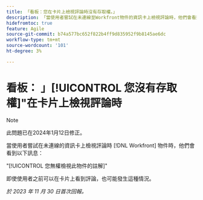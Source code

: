 ```yaml
---
title: 「看板：您在卡片上檢視評論時沒有存取權。」
description: 「當使用者嘗試在未連線至Workfront物件的資訊卡上檢視評論時，他們會看到錯誤訊息。」
hidefromtoc: true
feature: Agile
source-git-commit: b74a577bc652f822b4ff9d835952f9b8145ae6dc
workflow-type: tm+mt
source-wordcount: '101'
ht-degree: 3%

---
```



# 看板： 」[!UICONTROL 您沒有存取權]&quot;在卡片上檢視評論時

>[!NOTE]
>
>此問題已在2024年1月12日修正。

當使用者嘗試在未連線的資訊卡上檢視評論時 [!DNL Workfront] 物件時，他們會看到以下訊息：

&quot;[!UICONTROL 您無權檢視此物件的註解]&quot;

即使使用者之前可以在卡片上看到評論，也可能發生這種情況。

_於 2023 年 11 月 30 日首次回報。_
